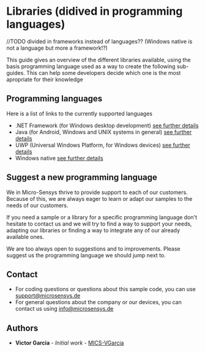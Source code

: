 # Libraries (didived in programming languages)
//TODO divided in frameworks instead of languages?? (Windows native is not a language but more a framework!?)

This guide gives an overview of the different libraries available, using the basis programming language used as a way to create the following sub-guides. This can help some developers decide which one is the most apropriate for their knowledge

## Programming languages
Here is a list of links to the currently supported languages
* .NET Framework (for Windows desktop development) [see further details](dotnet-framework)
* Java (for Android, Windows and UNIX systems in general) [see further details](java)
* UWP (Universal Windows Platform, for Windows devices) [see further details](uwp)
* Windows native [see further details](windows-native)

## Suggest a new programming language
We in Micro-Sensys thrive to provide support to each of our customers. Because of this, we are always eager to learn or adapt our samples to the needs of our customers. 

If you need a sample or a library for a specific programming language don't hesitate to contact us and we will try to find a way to support your needs, adapting our libraries or finding a way to integrate any of our already available ones.

We are too always open to suggestions and to improvements. Please suggest us the programming language we should jump next to. 

## Contact
* For coding questions or questions about this sample code, you can use [support@microsensys.de](mailto:support@microsensys.de)
* For general questions about the company or our devices, you can contact us using [info@microsensys.de](mailto:info@microsensys.de)

## Authors

* **Victor Garcia** - *Initial work* - [MICS-VGarcia](https://github.com/MICS-VGarcia/)
